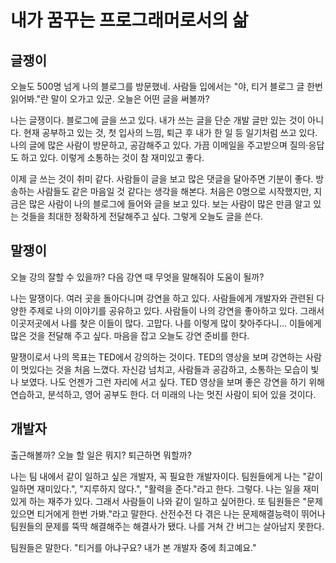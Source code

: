 # 내가 꿈꾸는 프로그래머로서의 삶

## 글쟁이

오늘도 500명 넘게 나의 블로그를 방문했네. 사람들 입에서는 "야, 티거 블로그 글 한번 읽어봐."란 말이 오가고 있군. 오늘은 어떤 글을 써볼까?

나는 글쟁이다. 블로그에 글을 쓰고 있다. 내가 쓰는 글을 단순 개발 글만 있는 것이 아니다. 현재 공부하고 있는 것, 첫 입사의 느낌, 퇴근 후 내가 한 일 등 일기처럼 쓰고 있다. 나의 글에 많은 사람이 방문하고, 공감해주고 있다. 가끔 이메일을 주고받으며 질의·응답도 하고 있다. 이렇게 소통하는 것이 참 재미있고 좋다.

이제 글 쓰는 것이 취미 같다. 사람들이 글을 보고 많은 댓글을 달아주면 기분이 좋다. 방송하는 사람들도 같은 마음일 것 같다는 생각을 해본다. 처음은 0명으로 시작했지만, 지금은 많은 사람이 나의 블로그에 들어와 글을 보고 있다. 보는 사람이 많은 만큼 알고 있는 것들을 최대한 정확하게 전달해주고 싶다. 그렇게 오늘도 글을 쓴다.

## 말쟁이

오늘 강의 잘할 수 있을까? 다음 강연 때 무엇을 말해줘야 도움이 될까?

나는 말쟁이다. 여러 곳을 돌아다니며 강연을 하고 있다. 사람들에게 개발자와 관련된 다양한 주제로 나의 이야기를 공유하고 있다. 사람들이 나의 강연을 좋아하고 있다. 그래서 이곳저곳에서 나를 찾은 이들이 많다. 고맙다. 나를 이렇게 많이 찾아주다니... 이들에게 많은 것을 전달해 주고 싶다. 마음을 잡고 오늘도 강연 준비를 한다.

말쟁이로서 나의 목표는 TED에서 강의하는 것이다. TED의 영상을 보며 강연하는 사람이 멋있다는 것을 처음 느꼈다. 자신감 넘치고, 사람들과 공감하고, 소통하는 모습이 빛나 보였다. 나도 언젠가 그런 자리에 서고 싶다. TED 영상을 보며 좋은 강연을 하기 위해 연습하고, 분석하고, 영어 공부도 한다. 더 미래의 나는 멋진 사람이 되어 있을 것이다.

## 개발자

출근해볼까? 오늘 할 일은 뭐지? 퇴근하면 뭐할까?

나는 팀 내에서 같이 일하고 싶은 개발자, 꼭 필요한 개발자이다. 팀원들에게 나는 "같이 일하면 재미있다.", "지루하지 않다.", "활력을 준다."라고 한다. 그렇다. 나는 일을 재미있게 하는 재주가 있다. 그래서 사람들이 나와 같이 일하고 싶어한다. 또 팀원들은 "문제 있으면 티거에게 한번 가봐."라고 말한다. 산전수전 다 겪은 나는 문제해결능력이 뛰어나 팀원들의 문제를 뚝딱 해결해주는 해결사가 됐다. 나를 거쳐 간 버그는 살아남지 못한다.

팀원들은 말한다. "티거를 아냐구요? 내가 본 개발자 중에 최고예요."